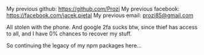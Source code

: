My previous github: https://github.com/Prozi
My previous facebook: https://facebook.com/jacek.pietal
My previous email: prozi85@gmail.com

All stolen with the phone.
And google 2fa sucks btw, since thief has access to all,
and I have 0% chances to recover my stuff.

So continuing the legacy of my npm packages here...
